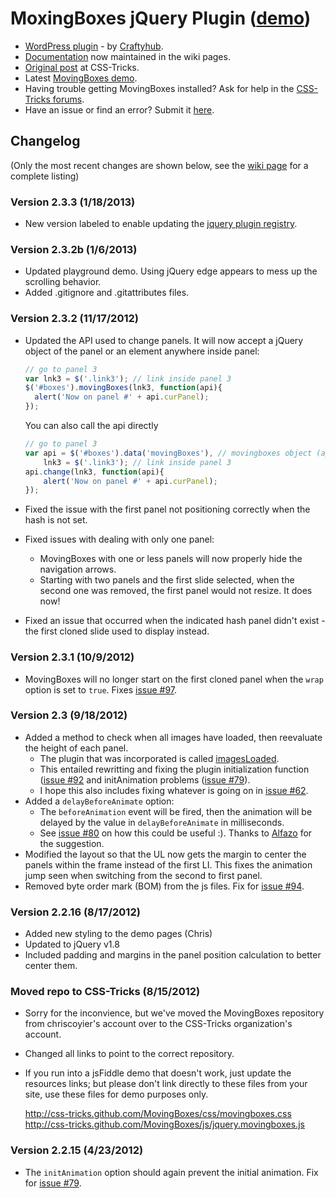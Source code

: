 # MoxingBoxes jQuery Plugin ([demo](http://css-tricks.github.com/MovingBoxes))

* [WordPress plugin](http://wordpress.org/extend/plugins/movingboxes-wp/) - by [Craftyhub](https://github.com/craftyhub).
* [Documentation](https://github.com/CSS-Tricks/MovingBoxes/wiki) now maintained in the wiki pages.
* [Original post](http://css-tricks.com/moving-boxes/) at CSS-Tricks.
* Latest [MovingBoxes demo](http://css-tricks.github.com/MovingBoxes).
* Having trouble getting MovingBoxes installed? Ask for help in the [CSS-Tricks forums](http://css-tricks.com/forums/discussions).
* Have an issue or find an error? Submit it [here](https://github.com/CSS-Tricks/MovingBoxes/issues).

## Changelog

(Only the most recent changes are shown below, see the [wiki page](https://github.com/CSS-Tricks/MovingBoxes/wiki/Change-Log) for a complete listing)

### Version 2.3.3 (1/18/2013)

* New version labeled to enable updating the [jquery plugin registry](http://plugins.jquery.com/).

### Version 2.3.2b (1/6/2013)

* Updated playground demo. Using jQuery edge appears to mess up the scrolling behavior.
* Added .gitignore and .gitattributes files.

### Version 2.3.2 (11/17/2012)

* Updated the API used to change panels. It will now accept a jQuery object of the panel or an element anywhere inside panel:

    ```javascript
    // go to panel 3
    var lnk3 = $('.link3'); // link inside panel 3
    $('#boxes').movingBoxes(lnk3, function(api){
      alert('Now on panel #' + api.curPanel);
    });
    ```

    You can also call the api directly

    ```javascript
    // go to panel 3
    var api = $('#boxes').data('movingBoxes'), // movingboxes object (api)
        lnk3 = $('.link3'); // link inside panel 3
    api.change(lnk3, function(api){
        alert('Now on panel #' + api.curPanel);
    });
    ```

* Fixed the issue with the first panel not positioning correctly when the hash is not set.
* Fixed issues with dealing with only one panel:
  * MovingBoxes with one or less panels will now properly hide the navigation arrows.
  * Starting with two panels and the first slide selected, when the second one was removed, the first panel would not resize. It does now!
* Fixed an issue that occurred when the indicated hash panel didn't exist - the first cloned slide used to display instead.

### Version 2.3.1 (10/9/2012)

* MovingBoxes will no longer start on the first cloned panel when the `wrap` option is set to `true`. Fixes [issue #97](https://github.com/CSS-Tricks/MovingBoxes/issues/97).

### Version 2.3 (9/18/2012)

* Added a method to check when all images have loaded, then reevaluate the height of each panel.
  * The plugin that was incorporated is called [imagesLoaded](https://github.com/Mottie/imagesLoaded).
  * This entailed rewritting and fixing the plugin initialization function ([issue #92](https://github.com/CSS-Tricks/MovingBoxes/issues/92) and initAnimation problems ([issue #79](https://github.com/CSS-Tricks/MovingBoxes/issues/79)).
  * I hope this also includes fixing whatever is going on in [issue #62](https://github.com/CSS-Tricks/MovingBoxes/issues/62).
* Added a `delayBeforeAnimate` option:
  * The `beforeAnimation` event will be fired, then the animation will be delayed by the value in `delayBeforeAnimate` in milliseconds.
  * See [issue #80](https://github.com/CSS-Tricks/MovingBoxes/issues/80) on how this could be useful :). Thanks to [Alfazo](https://github.com/Alfazo) for the suggestion.
* Modified the layout so that the UL now gets the margin to center the panels within the frame instead of the first LI. This fixes the animation jump seen when switching from the second to first panel.
* Removed byte order mark (BOM) from the js files. Fix for [issue #94](https://github.com/CSS-Tricks/MovingBoxes/issues/94).

### Version 2.2.16 (8/17/2012)

* Added new styling to the demo pages (Chris)
* Updated to jQuery v1.8
* Included padding and margins in the panel position calculation to better center them.

### Moved repo to CSS-Tricks (8/15/2012)

* Sorry for the inconvience, but we've moved the MovingBoxes repository from chriscoyier's account over to the CSS-Tricks organization's account.
* Changed all links to point to the correct repository.
* If you run into a jsFiddle demo that doesn't work, just update the resources links; but please don't link directly to these files from your site, use these files for demo purposes only.

    http://css-tricks.github.com/MovingBoxes/css/movingboxes.css
    http://css-tricks.github.com/MovingBoxes/js/jquery.movingboxes.js

### Version 2.2.15 (4/23/2012)

* The `initAnimation` option should again prevent the initial animation. Fix for [issue #79](https://github.com/CSS-Tricks/MovingBoxes/issues/79).
